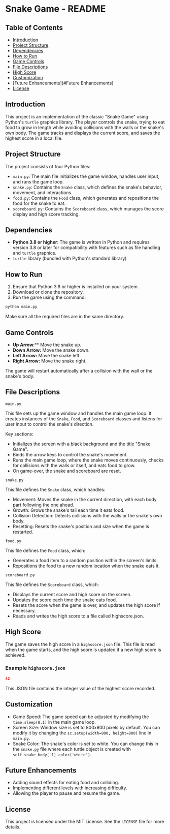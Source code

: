 # Snake Game - README

## Table of Contents
- [Introduction](#introduction)
- [Project Structure](#project-structure)
- [Dependencies](#dependencies)
- [How to Run](#how-to-run)
- [Game Controls](#game-controls)
- [File Descriptions](#file-descriptions)
- [High Score](#high-score)
- [Customization](#customization)
- [Future Enhancements](#Future Enhancements)
- [License](#license)


## Introduction

This project is an implementation of the classic "Snake Game" using Python's `turtle` graphics library. The player controls the snake, trying to eat food to grow in length while avoiding collisions with the walls or the snake's own body. The game tracks and displays the current score, and saves the highest score in a local file.

## Project Structure

The project consists of four Python files:

- `main.py`: The main file initializes the game window, handles user input, and runs the game loop.
- `snake.py`: Contains the `Snake` class, which defines the snake's behavior, movement, and interactions.
- `food.py`: Contains the `Food` class, which generates and repositions the food for the snake to eat.
- `scoreboard.py`: Contains the `Scoreboard` class, which manages the score display and high score tracking.

## Dependencies

- **Python 3.8 or higher**: The game is written in Python and requires version 3.8 or later for compatibility with features such as file handling and `turtle` graphics.
- `turtle` library (bundled with Python's standard library)

## How to Run

1. Ensure that Python 3.8 or higher is installed on your system.
2. Download or clone the repository.
3. Run the game using the command:

```bash
python main.py
```
Make sure all the required files are in the same directory.

## Game Controls
- **Up Arrow**:** Move the snake up.
- **Down Arrow:** Move the snake down.
- **Left Arrow:** Move the snake left.
- **Right Arrow:** Move the snake right.

The game will restart automatically after a collision with the wall or the snake's body.

## File Descriptions
`main.py`

This file sets up the game window and handles the main game loop. It creates instances of the `Snake`, `Food`, and `Scoreboard` classes and listens for user input to control the snake's direction.

Key sections:

- Initializes the screen with a black background and the title "Snake Game".
- Binds the arrow keys to control the snake's movement.
- Runs the main game loop, where the snake moves continuously, checks for collisions with the walls or itself, and eats food to grow.
- On game-over, the snake and scoreboard are reset.

`snake.py`

This file defines the `Snake` class, which handles:

- Movement: Moves the snake in the current direction, with each body part following the one ahead.
- Growth: Grows the snake's tail each time it eats food.
- Collision Detection: Detects collisions with the walls or the snake's own body.
- Resetting: Resets the snake's position and size when the game is restarted.

`food.py`
 
This file defines the `Food` class, which:

- Generates a food item to a random position within the screen's limits.
- Repositions the food to a new random location when the snake eats it.

`scoreboard.py`

This file defines the `Scoreboard` class, which:

- Displays the current score and high score on the screen.
- Updates the score each time the snake eats food.
- Resets the score when the game is over, and updates the high score if necessary.
- Reads and writes the high score to a file called highscore.json.

## High Score

The game saves the high score in a `highscore.json` file. This file is read when the game starts, and the high score is updated if a new high score is achieved.

### Example `highscore.json`
```json
42
```
This JSON file contains the integer value of the highest score recorded.

## Customization
- Game Speed: The game speed can be adjusted by modifying the `time.sleep(0.1)` in the main game loop.
- Screen Size: Window size is set to 800x800 pixels by default. You can modify it by changing the `sc.setup(width=800, height=800)` line in `main.py`.
- Snake Color: The snake's color is set to white. You can change this in the `snake.py` file where each turtle object is created with `self.snake_body[-1].color('white')`.

## Future Enhancements
- Adding sound effects for eating food and colliding.
- Implementing different levels with increasing difficulty.
- Allowing the player to pause and resume the game.

## License
This project is licensed under the MIT License. See the `LICENSE` file for more details.
